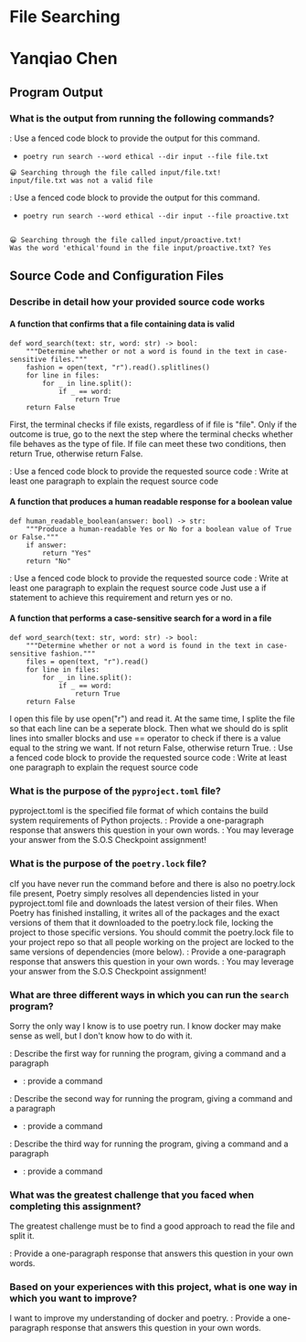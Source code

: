 # File Searching

# Yanqiao Chen

## Program Output

### What is the output from running the following commands?

: Use a fenced code block to provide the output for this command.

- `poetry run search --word ethical --dir input --file file.txt`
```
😀 Searching through the file called input/file.txt!
input/file.txt was not a valid file
```
: Use a fenced code block to provide the output for this command.

- `poetry run search --word ethical --dir input --file proactive.txt`
```

😀 Searching through the file called input/proactive.txt!
Was the word 'ethical'found in the file input/proactive.txt? Yes
```
## Source Code and Configuration Files

### Describe in detail how your provided source code works

#### A function that confirms that a file containing data is valid
```
def word_search(text: str, word: str) -> bool:
    """Determine whether or not a word is found in the text in case-sensitive files."""
    fashion = open(text, "r").read().splitlines()
    for line in files:
        for _ in line.split():
            if _ == word:
                return True
    return False
```
First, the terminal checks if file exists, regardless of if file is "file". Only if the outcome is true, go to the next the step where the terminal checks whether file behaves as the type of file. If file can meet these two conditions, then return True, otherwise return False.

: Use a fenced code block to provide the requested source code
: Write at least one paragraph to explain the request source code

#### A function that produces a human readable response for a boolean value
```
def human_readable_boolean(answer: bool) -> str:
    """Produce a human-readable Yes or No for a boolean value of True or False."""
    if answer:
        return "Yes"
    return "No"
```
: Use a fenced code block to provide the requested source code
: Write at least one paragraph to explain the request source code
Just use a if statement to achieve this requirement and return yes or no.
#### A function that performs a case-sensitive search for a word in a file
```
def word_search(text: str, word: str) -> bool:
    """Determine whether or not a word is found in the text in case-sensitive fashion."""
    files = open(text, "r").read()
    for line in files:
        for _ in line.split():
            if _ == word:
                return True
    return False
```
I open this file by use open("r") and read it. At the same time, I splite the file so that each line can be a seperate block. Then what we should do is split lines into smaller blocks and use == operator to check if there is a value equal to the string we want. If not return False, otherwise return True.
: Use a fenced code block to provide the requested source code
: Write at least one paragraph to explain the request source code

### What is the purpose of the `pyproject.toml` file?
pyproject.toml is the specified file format of which contains the build system requirements of Python projects.
: Provide a one-paragraph response that answers this question in your own words.
: You may leverage your answer from the S.O.S Checkpoint assignment!

### What is the purpose of the `poetry.lock` file?
cIf you have never run the command before and there is also no poetry.lock file present, Poetry simply resolves all dependencies listed in your pyproject.toml file and downloads the latest version of their files.
When Poetry has finished installing, it writes all of the packages and the exact versions of them that it downloaded to the poetry.lock file, locking the project to those specific versions. You should commit the poetry.lock file to your project repo so that all people working on the project are locked to the same versions of dependencies (more below).
: Provide a one-paragraph response that answers this question in your own words.
: You may leverage your answer from the S.O.S Checkpoint assignment!

### What are three different ways in which you can run the `search` program?
Sorry the only way I know is to use poetry run. I know docker may make sense as well, but I don't know how to do with it.

: Describe the first way for running the program, giving a command and a paragraph

- : provide a command

: Describe the second way for running the program, giving a command and a paragraph

- : provide a command

: Describe the third way for running the program, giving a command and a paragraph

- : provide a command

### What was the greatest challenge that you faced when completing this assignment?
The greatest challenge must be to find a good approach to read the file and split it.

: Provide a one-paragraph response that answers this question in your own words.

### Based on your experiences with this project, what is one way in which you want to improve?
I want to improve my understanding of docker and poetry.
: Provide a one-paragraph response that answers this question in your own words.
